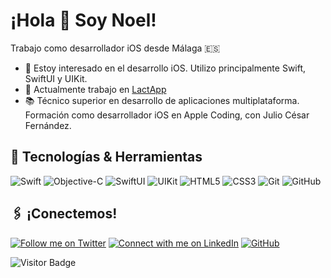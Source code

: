# ¡Hola 👋 Soy Noel!

Trabajo como desarrollador iOS desde Málaga 🇪🇸 

- 🧐 Estoy interesado en el desarrollo iOS. Utilizo principalmente Swift, SwiftUI y UIKit.
- 🔭 Actualmente trabajo en [LactApp](https://www.linkedin.com/company/lactapp/mycompany/)
- 📚 Técnico superior en desarrollo de aplicaciones multiplataforma. Formación como desarrollador iOS en Apple Coding, con Julio César Fernández.

## 🔧 Tecnologías & Herramientas

![Swift](https://img.shields.io/badge/-Swift-F05138?style=flat-square&logo=Swift&logoColor=white) ![Objective-C](https://img.shields.io/badge/-Objective--C-4ca6f7?style=flat-square) ![SwiftUI](https://img.shields.io/badge/-SwiftUI-004ea7?style=flat-square&logo=Swift&logoColor=white) ![UIKit](https://img.shields.io/badge/-UIKit-099D91?style=flat-square&logo=Xcode&logoColor=white&color=099D91) ![HTML5](https://img.shields.io/badge/-HTML5-E34F26?style=flat-square&logo=html5&logoColor=white) ![CSS3](https://img.shields.io/badge/-CSS3-1572B6?style=flat-square&logo=css3) ![Git](https://img.shields.io/badge/-Git-black?style=flat-square&logo=git) ![GitHub](https://img.shields.io/badge/-GitHub-181717?style=flat-square&logo=github)

## 🖇️ ¡Conectemos!

[![Follow me on Twitter](https://img.shields.io/twitter/url/https/twitter.com/Perez84Elena.svg?style=social&label=Follow)](https://twitter.com/devnoel_ca) [![Connect with me on LinkedIn](https://img.shields.io/badge/Connect-%230077B5.svg?logo=linkedin&style=sociallabel=Connect)](https://www.linkedin.com/in/noel-conde-algarra-bb41831a7/) [![GitHub](https://img.shields.io/badge/-GitHub-181717?style=flat-square&logo=github)](https://github.com/noel-ca)

![Visitor Badge](https://visitor-badge.laobi.icu/badge?page_id=noel-ca)

<!---
noel-ca/noel-ca is a ✨ special ✨ repository because its `README.md` (this file) appears on your GitHub profile.
You can click the Preview link to take a look at your changes.
--->
